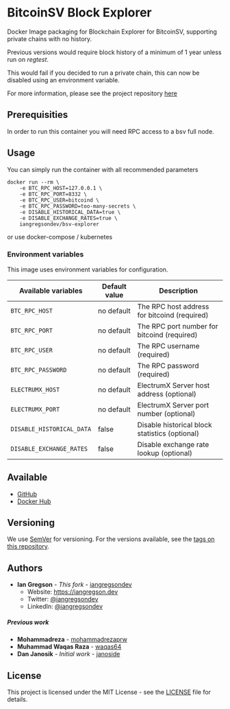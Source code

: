 # BitcoinSV Block Explorer

Docker Image packaging for Blockchain Explorer for BitcoinSV, supporting private chains with no history.

Previous versions would require block history of a minimum of 1 year unless run on _regtest_.

This would fail if you decided to run a private chain, this can now be disabled using an environment variable.

For more information, please see the project repository [here](https://github.com/iangregsondev/bsv-explorer)

## Prerequisities

In order to run this container you will need RPC access to a bsv full node.

## Usage

You can simply run the container with all recommended parameters

```shell
docker run --rm \
    -e BTC_RPC_HOST=127.0.0.1 \
    -e BTC_RPC_PORT=8332 \
    -e BTC_RPC_USER=bitcoind \
    -e BTC_RPC_PASSWORD=too-many-secrets \
    -e DISABLE_HISTORICAL_DATA=true \
    -e DISABLE_EXCHANGE_RATES=true \
    iangregsondev/bsv-explorer
```

or use docker-compose / kubernetes

### Environment variables

This image uses environment variables for configuration.

|Available variables       |Default value        |Description                                         |
|--------------------------|---------------------|----------------------------------------------------|
|`BTC_RPC_HOST`            |no default           |The RPC host address for bitcoind (required)        |
|`BTC_RPC_PORT`            |no default           |The RPC port number for bitcoind  (required)        |
|`BTC_RPC_USER`            |no default           |The RPC username (required)                         |
|`BTC_RPC_PASSWORD`        |no default           |The RPC password (required)                         |
|`ELECTRUMX_HOST`          |no default           |ElectrumX Server host address (optional)            |
|`ELECTRUMX_PORT`          |no default           |ElectrumX Server port number (optional)             |
|`DISABLE_HISTORICAL_DATA` |false                |Disable historical block statistics (optional)      |
|`DISABLE_EXCHANGE_RATES`  |false                |Disable exchange rate lookup (optional)             |


## Available

* [GitHub](https://github.com/iangregsondev/bsv-explorer-docker)
* [Docker Hub](https://hub.docker.com/repository/docker/iangregsondev/bsv-explorer)

## Versioning

We use [SemVer](http://semver.org/) for versioning. For the versions available, see the
[tags on this repository](https://github.com/iangregsondev/bsv-explorer/tags).

## Authors

* **Ian Gregson** - *This fork*  - [iangregsondev](https://github.com/iangregsondev)
    * Website: https://iangregson.dev
    * Twitter: [@iangregsondev](https://twitter.com/iangregsondev)
    * LinkedIn: [@iangregsondev](https://www.linkedin.com/in/iangregsondev)

##### Previous work

* **Mohammadreza** - [mohammadrezaprw](https://github.com/mohammadrezaprw)
* **Muhammad Waqas Raza** - [waqas64](https://github.com/waqas64)
* **Dan Janosik** - *Initial work* - [janoside](https://github.com/janoside)

## License

This project is licensed under the MIT License - see the [LICENSE](LICENSE) file for details.
